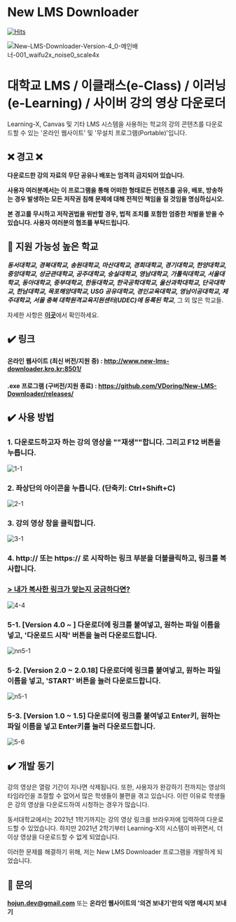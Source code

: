 # New LMS Downloader
[![Hits](https://hits.seeyoufarm.com/api/count/incr/badge.svg?url=https%3A%2F%2Fgithub.com%2FVDoring%2FNew-LMS-Downloader&count_bg=%230085CA&title_bg=%23555555&icon=github.svg&icon_color=%23E7E7E7&title=View&edge_flat=false)](https://hits.seeyoufarm.com)

![New-LMS-Downloader-Version-4_0-메인배너-001_waifu2x_noise0_scale4x](https://github.com/VDoring/New-LMS-Downloader/assets/50266731/7366928e-0a6b-4bd7-b820-902d3ac33224)


# 대학교 LMS / 이클래스(e-Class) / 이러닝(e-Learning) / 사이버 강의 영상 다운로더
Learning-X, Canvas 및 기타 LMS 시스템을 사용하는 학교의 강의 콘텐츠를 다운로드할 수 있는 '온라인 웹사이트' 및 '무설치 프로그램(Portable)'입니다.

## ❌ 경고 ❌
**다운로드한 강의 자료의 무단 공유나 배포는 엄격히 금지되어 있습니다.**

**사용자 여러분께서는 이 프로그램을 통해 어떠한 형태로든 컨텐츠를 공유, 배포, 방송하는 경우 발생하는 모든 저작권 침해 문제에 대해 전적인 책임을 질 것임을 명심하십시오.**

**본 경고를 무시하고 저작권법을 위반할 경우, 법적 조치를 포함한 엄중한 처벌을 받을 수 있습니다. 사용자 여러분의 협조를 부탁드립니다.**

## 🏫 지원 가능성 높은 학교
_**동서대학교, 경북대학교, 송원대학교, 마산대학교, 경희대학교, 경기대학교, 한양대학교, 중앙대학교, 성균관대학교, 공주대학교, 숭실대학교, 영남대학교, 가톨릭대학교, 서울대학교, 동아대학교, 중부대학교, 한동대학교, 한국공학대학교, 울산과학대학교, 단국대학교, 한남대학교, 목포해양대학교, USG 공유대학교, 경인교육대학교, 영남이공대학교, 제주대학교, 서울 충북 대학원격교육지원센터(UDEC)에 등록된 학교**_, 그 외 많은 학교들.

자세한 사항은 [**이곳**](https://vdoring.notion.site/New-LMS-Downloader-cef831812c564f01b5f9e72bdd3482b7?pvs=4)에서 확인하세요.

## ✔️ 링크
#### 온라인 웹사이트 (최신 버전/지원 중) : http://www.new-lms-downloader.kro.kr:8501/

#### .exe 프로그램 (구버전/지원 종료) : https://github.com/VDoring/New-LMS-Downloader/releases/

## ✔️ 사용 방법
### 1. 다운로드하고자 하는 강의 영상을 ""재생""합니다. 그리고 F12 버튼을 누릅니다.
![1-1](https://user-images.githubusercontent.com/50266731/131610778-2043b470-3ce4-4b22-98dc-a47b59140f86.png)
### 2. 좌상단의 아이콘을 누릅니다. (단축키: Ctrl+Shift+C)
![2-1](https://user-images.githubusercontent.com/50266731/131627448-610d2809-d161-44d1-b2aa-8f7e152ad4c2.png)
### 3. 강의 영상 창을 클릭합니다.
![3-1](https://user-images.githubusercontent.com/50266731/131610785-b5b41b02-9747-4b96-9dbf-8c5590c4c262.png)
### 4. http:// 또는 https:// 로 시작하는 링크 부분을 더블클릭하고, 링크를 복사합니다.
### [> 내가 복사한 링크가 맞는지 궁금하다면?](https://vdoring.notion.site/New-LMS-Downloader-cef831812c564f01b5f9e72bdd3482b7?pvs=4)
![4-4](https://user-images.githubusercontent.com/50266731/135854062-44d8448b-f053-42d3-8114-b532d2dda622.png)
### 5-1. [Version 4.0 ~ ] 다운로더에 링크를 붙여넣고, 원하는 파일 이름을 넣고, '다운로드 시작' 버튼을 눌러 다운로드합니다.
![nn5-1](https://github.com/VDoring/New-LMS-Downloader/assets/50266731/3e1eb83f-2035-4887-a385-2b8eb3ee37cc)
### 5-2. [Version 2.0 ~ 2.0.18] 다운로더에 링크를 붙여넣고, 원하는 파일 이름을 넣고, 'START' 버튼을 눌러 다운로드합니다.
![n5-1](https://user-images.githubusercontent.com/50266731/185410117-5854f5d9-f5dc-473c-b2b6-5753578717f5.png)
### 5-3. [Version 1.0 ~ 1.5] 다운로더에 링크를 붙여넣고 Enter키, 원하는 파일 이름을 넣고 Enter키를 눌러 다운로드합니다.
![5-6](https://user-images.githubusercontent.com/50266731/169661677-47a0e11d-a9c7-4a42-b676-70bfcfb64568.png)


## ✔️ 개발 동기
강의 영상은 열람 기간이 지나면 삭제됩니다. 또한, 사용자가 완강하기 전까지는 영상의 타임라인을 조절할 수 없어서 많은 학생들이 불편을 겪고 있습니다. 이런 이유로 학생들은 강의 영상을 다운로드하여 시청하는 경우가 많습니다.

동서대학교에서는 2021년 1학기까지는 강의 영상 링크를 브라우저에 입력하여 다운로드할 수 있었습니다. 하지만 2021년 2학기부터 Learning-X의 시스템이 바뀌면서, 더 이상 영상을 다운로드할 수 없게 되었습니다.

이러한 문제를 해결하기 위해, 저는 New LMS Downloader 프로그램을 개발하게 되었습니다.


## 📧 문의
**hojun.dev@gmail.com** 또는 **온라인 웹사이트의 '의견 보내기'란의 익명 메시지 보내기**
